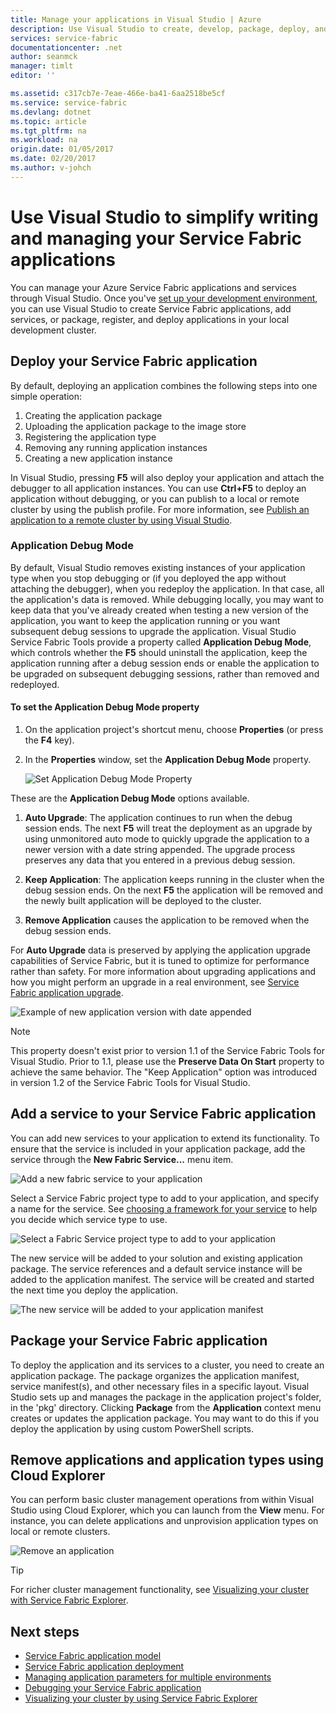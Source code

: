 ```yaml
---
title: Manage your applications in Visual Studio | Azure
description: Use Visual Studio to create, develop, package, deploy, and debug your Service Fabric applications and services.
services: service-fabric
documentationcenter: .net
author: seanmck
manager: timlt
editor: ''

ms.assetid: c317cb7e-7eae-466e-ba41-6aa2518be5cf
ms.service: service-fabric
ms.devlang: dotnet
ms.topic: article
ms.tgt_pltfrm: na
ms.workload: na
origin.date: 01/05/2017
ms.date: 02/20/2017
ms.author: v-johch
---
```


# Use Visual Studio to simplify writing and managing your Service Fabric applications

You can manage your Azure Service Fabric applications and services through Visual Studio. Once you've [set up your development environment](./service-fabric-get-started.md), you can use Visual Studio to create Service Fabric applications, add services, or package, register, and deploy applications in your local development cluster.

## Deploy your Service Fabric application

By default, deploying an application combines the following steps into one simple operation:

1. Creating the application package
2. Uploading the application package to the image store
3. Registering the application type
4. Removing any running application instances
5. Creating a new application instance

In Visual Studio, pressing **F5** will also deploy your application and attach the debugger to all application instances. You can use **Ctrl+F5** to deploy an application without debugging, or you can publish to a local or remote cluster by using the publish profile. For more information, see [Publish an application to a remote cluster by using Visual Studio](./service-fabric-publish-app-remote-cluster.md).

### Application Debug Mode

By default, Visual Studio removes existing instances of your application type when you stop debugging or (if you deployed the app without attaching the debugger), when you redeploy the application. In that case, all the application's data is removed. While debugging locally, you may want to keep data that you've already created when testing a new version of the application, you want to keep the application running or you want subsequent debug sessions to upgrade the application. Visual Studio Service Fabric Tools provide a property called **Application Debug Mode**, which controls whether the **F5** should uninstall the application, keep the application running after a debug session ends or enable the application to be upgraded on subsequent debugging sessions, rather than removed and redeployed.

#### To set the Application Debug Mode property

1. On the application project's shortcut menu, choose **Properties** (or press the **F4** key).
2. In the **Properties** window, set the **Application Debug Mode** property.

    ![Set Application Debug Mode Property][debugmodeproperty]

These are the **Application Debug Mode** options available.

1. **Auto Upgrade**: The application continues to run when the debug session ends. The next **F5** will treat the deployment as an upgrade by using unmonitored auto mode to quickly upgrade the application to a newer version with a date string appended. The upgrade process preserves any data that you entered in a previous debug session.

2. **Keep Application**: The application keeps running in the cluster when the debug session ends. On the next **F5** the application will be removed and the newly built application will be deployed to the cluster.

3. **Remove Application** causes the application to be removed when the debug session ends.

For **Auto Upgrade** data is preserved by applying the application upgrade capabilities of Service Fabric, but it is tuned to optimize for performance rather than safety. For more information about upgrading applications and how you might perform an upgrade in a real environment, see [Service Fabric application upgrade](./service-fabric-application-upgrade.md).

![Example of new application version with date appended][preservedata]

>[!NOTE]
> This property doesn't exist prior to version 1.1 of the Service Fabric Tools for Visual Studio. Prior to 1.1, please use the **Preserve Data On Start** property to achieve the same behavior. The "Keep Application" option was introduced in version 1.2 of the Service Fabric Tools for Visual Studio.

## Add a service to your Service Fabric application

You can add new services to your application to extend its functionality.  To ensure that the service is included in your application package, add the service through the **New Fabric Service...** menu item.

![Add a new fabric service to your application][newservice]

Select a Service Fabric project type to add to your application, and specify a name for the service.  See [choosing a framework for your service](./service-fabric-choose-framework.md) to help you decide which service type to use.

![Select a Fabric Service project type to add to your application][addserviceproject]

The new service will be added to your solution and existing application package. The service references and a default service instance will be added to the application manifest. The service will be created and started the next time you deploy the application.

![The new service will be added to your application manifest][newserviceapplicationmanifest]

## Package your Service Fabric application

To deploy the application and its services to a cluster, you need to create an application package.  The package organizes the application manifest, service manifest(s), and other necessary files in a specific layout.  Visual Studio sets up and manages the package in the application project's folder, in the 'pkg' directory.  Clicking **Package** from the **Application** context menu creates or updates the application package.  You may want to do this if you deploy the application by using custom PowerShell scripts.

## Remove applications and application types using Cloud Explorer

You can perform basic cluster management operations from within Visual Studio using Cloud Explorer, which you can launch from the **View** menu. For instance, you can delete applications and unprovision application types on local or remote clusters.

![Remove an application](./media/service-fabric-manage-application-in-visual-studio/removeapplication.png)

>[!TIP]
> For richer cluster management functionality, see [Visualizing your cluster with Service Fabric Explorer](./service-fabric-visualizing-your-cluster.md).

<!--Every topic should have next steps and links to the next logical set of content to keep the customer engaged-->
## Next steps

- [Service Fabric application model](./service-fabric-application-model.md)
- [Service Fabric application deployment](./service-fabric-deploy-remove-applications.md)
- [Managing application parameters for multiple environments](./service-fabric-manage-multiple-environment-app-configuration.md)
- [Debugging your Service Fabric application](./service-fabric-debugging-your-application.md)
- [Visualizing your cluster by using Service Fabric Explorer](./service-fabric-visualizing-your-cluster.md)

<!--Image references-->
[addserviceproject]:./media/service-fabric-manage-application-in-visual-studio/addserviceproject.png
[manageservicefabric]: ./media/service-fabric-manage-application-in-visual-studio/manageservicefabric.png
[newservice]:./media/service-fabric-manage-application-in-visual-studio/newservice.png
[newserviceapplicationmanifest]:./media/service-fabric-manage-application-in-visual-studio/newserviceapplicationmanifest.png
[preservedata]:./media/service-fabric-manage-application-in-visual-studio/preservedata.png
[debugmodeproperty]:./media/service-fabric-manage-application-in-visual-studio/debugmodeproperty.png